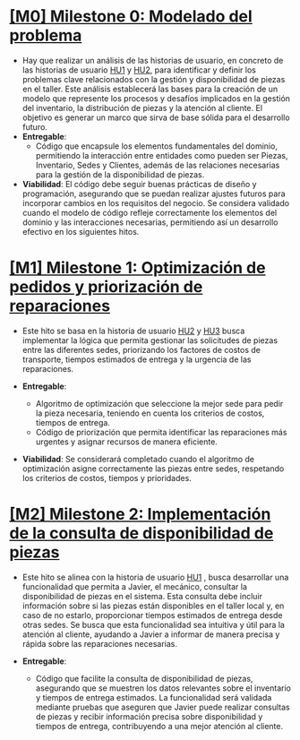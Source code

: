 # [ [M0] Milestone 0: Modelado del problema](https://github.com/lmchaves/OrganizarTaller/milestone/4)
- Hay que realizar un análisis de las historias de usuario, en concreto de las historias de usuario [HU1](https://github.com/lmchaves/OrganizarTaller/issues/4) y [HU2](https://github.com/lmchaves/OrganizarTaller/issues/5), para identificar y definir los problemas clave relacionados con la gestión y disponibilidad de piezas en el taller. Este análisis establecerá las bases para la creación de un modelo que represente los procesos y desafíos implicados en la gestión del inventario, la distribución de piezas y la atención al cliente. El objetivo es generar un marco que sirva de base sólida para el desarrollo futuro.
- __Entregable__:
    - Código que encapsule los elementos fundamentales del dominio, permitiendo la interacción entre entidades como pueden ser Piezas, Inventario, Sedes y Clientes, además de las relaciones necesarias para la gestión de la disponibilidad de piezas.
- __Viabilidad__:
El código debe seguir buenas prácticas de diseño y programación, asegurando que se puedan realizar ajustes futuros para incorporar cambios en los requisitos del negocio.
Se considera validado cuando el modelo de código refleje correctamente los elementos del dominio y las interacciones necesarias, permitiendo así un desarrollo efectivo en los siguientes hitos.

# [ [M1] Milestone 1: Optimización de pedidos y priorización de reparaciones](https://github.com/lmchaves/OrganizarTaller/milestone/3)
- Este hito se basa en la historia de usuario  [HU2](https://github.com/lmchaves/OrganizarTaller/issues/5) y  [HU3](https://github.com/lmchaves/OrganizarTaller/issues/6) busca implementar la lógica que permita gestionar las solicitudes de piezas entre las diferentes sedes, priorizando los factores de costos de transporte, tiempos estimados de entrega y la urgencia de las reparaciones.

- __Entregable__:
    - Algoritmo de optimización que seleccione la mejor sede para pedir la pieza necesaria, teniendo en cuenta los criterios de costos, tiempos de entrega.
    - Código de priorización que permita identificar las reparaciones más urgentes y asignar recursos de manera eficiente.

- __Viabilidad__:
Se considerará completado cuando el algoritmo de optimización asigne correctamente las piezas entre sedes, respetando los criterios de costos, tiempos y prioridades. 


# [ [M2] Milestone 2: Implementación de la consulta de disponibilidad de piezas](https://github.com/lmchaves/OrganizarTaller/milestone/2)
- Este hito se alinea con la historia de usuario [HU1](https://github.com/lmchaves/OrganizarTaller/issues/4) , busca desarrollar una funcionalidad que permita a Javier, el mecánico, consultar la disponibilidad de piezas en el sistema. Esta consulta debe incluir información sobre si las piezas están disponibles en el taller local y, en caso de no estarlo, proporcionar tiempos estimados de entrega desde otras sedes. Se busca que esta funcionalidad sea intuitiva y útil para la atención al cliente, ayudando a Javier a informar de manera precisa y rápida sobre las reparaciones necesarias.

- __Entregable__:
    - Código que facilite la consulta de disponibilidad de piezas, asegurando que se muestren los datos relevantes sobre el inventario y tiempos de entrega estimados.
La funcionalidad será validada mediante pruebas que aseguren que Javier puede realizar consultas de piezas y recibir información precisa sobre disponibilidad y tiempos de entrega, contribuyendo a una mejor atención al cliente.


